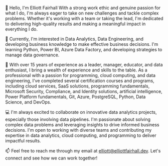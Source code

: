 👋 Hello, I'm Elliott Fairhall
With a strong work ethic and genuine passion for what I do, I'm always eager to take on new challenges and tackle complex problems. Whether it's working with a team or taking the lead, I'm dedicated to delivering high-quality results and making a meaningful impact in everything I do.

🌱 Currently, I'm interested in Data Analytics, Data Engineering, and developing business knowledge to make effective business decisions. I'm learning Python, Power BI, Azure Data Factory, and developing strategies to manage data governance.

💼 With over 15 years of experience as a leader, manager, educator, and data enthusiast, I bring a wealth of experience and skills to the table. As a professional with a passion for programming, cloud computing, and data engineering, I've completed several certification courses and programs, including cloud services, SaaS solutions, programming fundamentals, Microsoft Security, Compliance, and Identity solutions, artificial intelligence, Power Platform fundamentals, Git, Azure, PostgreSQL, Python, Data Science, and DevOps.

💻 I'm always excited to collaborate on innovative data analytics projects, especially those involving data pipelines. I'm passionate about solving complex data problems and leveraging insights to drive informed business decisions. I'm open to working with diverse teams and contributing my expertise in data analytics, cloud computing, and programming to deliver impactful results.

📫 Feel free to reach me through my email at elliott@elliottfairhall.dev. Let's connect and see how we can work together!
